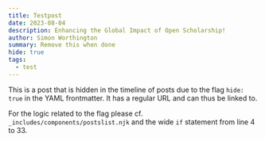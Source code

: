 ```yaml
---
title: Testpost
date: 2023-08-04
description: Enhancing the Global Impact of Open Scholarship!
author: Simon Worthington
summary: Remove this when done
hide: true
tags:
  - test
---
```


This is a post that is hidden in the timeline of posts due to the flag `hide: true` in the YAML frontmatter. It has a regular URL and can thus be linked to.

For the logic related to the flag please cf. `_includes/components/postslist.njk` and the wide `if` statement from line 4 to 33.